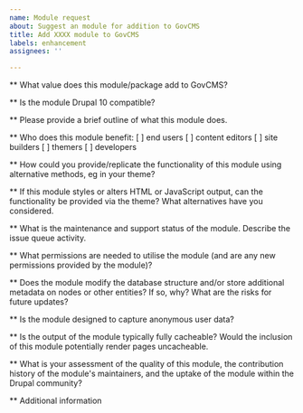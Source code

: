 ```yaml
---
name: Module request
about: Suggest an module for addition to GovCMS
title: Add XXXX module to GovCMS
labels: enhancement
assignees: ''

---
```


** What value does this module/package add to GovCMS?

** Is the module Drupal 10 compatible?

** Please provide a brief outline of what this module does.

** Who does this module benefit:
[ ] end users
[ ] content editors
[ ] site builders
[ ] themers
[ ] developers
 
** How could you provide/replicate the functionality of this module using alternative methods, eg in your theme?

** If this module styles or alters HTML or JavaScript output, can the functionality be provided via the theme? What alternatives have you considered.

** What is the maintenance and support status of the module. Describe the issue queue activity.

** What permissions are needed to utilise the module (and are any new permissions provided by the module)?

** Does the module modify the database structure and/or store additional metadata on nodes or other entities? If so, why? What are the risks for future updates?

** Is the module designed to capture anonymous user data?

** Is the output of the module typically fully cacheable? Would the inclusion of this module potentially render pages uncacheable.

** What is your assessment of the quality of this module, the contribution history of the module's maintainers, and the uptake of the module within the Drupal community?

** Additional information
